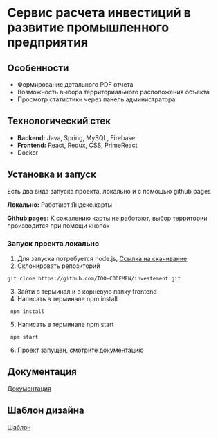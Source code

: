 # Сервис расчета инвестиций в развитие промышленного предприятия

## Особенности
- Формирование детального PDF отчета
- Возможность выбора территориального расположения объекта
- Просмотр статистики через панель администратора

## Технологический стек
- __Backend:__ Java, Spring, MySQL, Firebase
- __Frontend:__ React, Redux, CSS, PrimeReact
- Docker

## Установка и запуск
Есть два вида запуска проекта, локально и с помощью github pages

__Локально:__ Работают Яндекс.карты

__Github pages:__ К сожалению карты не работают, выбор территории производится при помощи кнопок

### Запуск проекта локально
1. Для запуска потребуется node.js, [Ссылка на скачивание](https://nodejs.org/en)
2. Склонировать репозиторий
```shell 
git clone https://github.com/TOO-CODEMEN/investement.git
```
3. Зайти в терминал и в корневую папку frontend
4. Написать в терминале npm install
```shell
 npm install
```
5. Написать в терминале npm start
```shell
 npm start
```
6. Проект запущен, смотрите документацию


## Документация
[Документация](https://docs.google.com/document/d/1dbX66GJXOWBxL71oms_dr8B6cIky6ogDmViaUjrqjpo/edit)

## Шаблон дизайна
[Шаблон](https://www.figma.com/file/mgzhYSmj9zDeGtaROJyXmd/Untitled?type=design&node-id=5-827&t=6C8COgjAAbfJvOB2-0)

